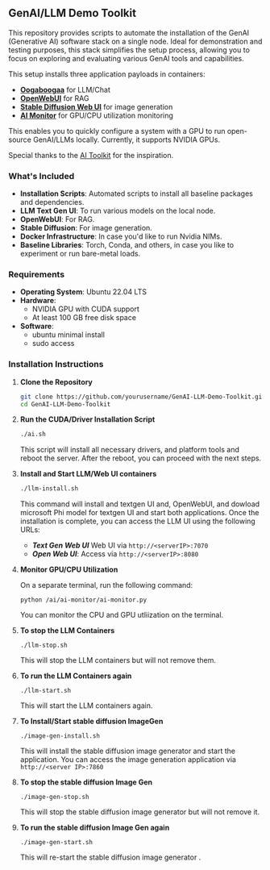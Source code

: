 ## GenAI/LLM Demo Toolkit
This repository provides scripts to automate the installation of the GenAI (Generative AI) software stack on a single node. Ideal for demonstration and testing purposes, this stack simplifies the setup process, allowing you to focus on exploring and evaluating various GenAI tools and capabilities.

This setup installs three application payloads in containers:
- **[Oogaboogaa](https://github.com/oobabooga/text-generation-webui)** for LLM/Chat
- **[OpenWebUI](https://github.com/open-webui/open-webui)** for RAG
- **[Stable Diffusion Web UI](https://github.com/AUTOMATIC1111/stable-diffusion-webui)** for image generation
- **[AI Monitor](https://github.com/pl247/ai-monitor)** for GPU/CPU utilization monitoring 

This enables you to quickly configure a system with a GPU to run open-source GenAI/LLMs locally. Currently, it supports NVIDIA GPUs.

Special thanks to the [AI Toolkit](https://github.com/AI-Toolkit)  for the inspiration.


### What's Included

- **Installation Scripts**: Automated scripts to install all baseline packages and dependencies.
- **LLM Text Gen UI**: To run various models on the local node.
- **OpenWebUI**: For RAG.
- **Stable Diffusion**: For image generation.
- **Docker Infrastructure**: In case you'd like to run Nvidia NIMs.
- **Baseline Libraries**: Torch, Conda, and others, in case you like to experiment or run bare-metal loads.

### Requirements
- **Operating System**: Ubuntu 22.04 LTS
- **Hardware**: 
  - NVIDIA GPU with CUDA support
  - At least 100 GB free disk space
- **Software**:
  - ubuntu minimal install
  - sudo access

### Installation Instructions

1. **Clone the Repository**
    ```sh
    git clone https://github.com/yourusername/GenAI-LLM-Demo-Toolkit.git
    cd GenAI-LLM-Demo-Toolkit
    ```

2. **Run the CUDA/Driver Installation Script**
    ```sh
    ./ai.sh
    ```

   This script will install all necessary drivers, and platform tools and reboot the server.
   After the reboot, you can proceed with the next steps.

3. **Install and Start LLM/Web UI containers**

    ```sh
    ./llm-install.sh
    ```

    This command will install and textgen UI and, OpenWebUI, and dowload microsoft Phi model for textgen UI and start both applications.
    Once the installation is complete, you can access the LLM UI using the following URLs:

    - ***Text Gen Web UI*** Web UI via `http://<serverIP>:7070`
    - ***Open Web UI***: Access via `http://<serverIP>:8080`


4. **Monitor GPU/CPU Utilization**

    On a separate terminal, run the following command:
    ```
    python /ai/ai-monitor/ai-monitor.py
    ```
    You can monitor the CPU and GPU utliization on the terminal.

5. **To stop the LLM Containers**
    ```
    ./llm-stop.sh
    ```
    This will stop the LLM containers but will not remove them. 

6. **To run the LLM Containers again**
    ```
    ./llm-start.sh
    ```
    This will start the LLM containers again.

7. **To Install/Start stable diffusion ImageGen**
    ```
    ./image-gen-install.sh
    ```
    This will install the stable diffusion image generator and start the application.
    You can access the image generation application via `http://<server IP>:7860`

8. **To stop the stable diffusion Image Gen**
    ```
    ./image-gen-stop.sh
    ```
    This will stop the stable diffusion image generator but will not remove it.

9. **To run the stable diffusion Image Gen again**
    ```
    ./image-gen-start.sh
    ```
    This will re-start the stable diffusion image generator .

